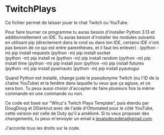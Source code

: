 # TwitchPlays
Ce fichier permet de laisser jouer le chat Twitch ou YouTube.

Pour faire tourner ce programme tu auras besoin d'installer Python 3.13 et additionnellement un IDE.
Tu auras besoin d'installer les modules suivants en utilisant pip (directement dans le cmd ou dans ton IDE, certains IDE n'ont pas besoin de ce qui est entre parenthèses, et il faut les enlever) :
(python -m) pip install requests
(python -m) pip install socket  
(python -m) pip install re
(python -m) pip install random
(python -m) pip install time
(python -m) pip install json
(python -m) pip install futures
(python -m) pip install pywinauto
(python -m) pip install pyautogui

Quand Python est installé, change juste le pseudonyme Twitch (ou l'ID de la chaîne YouTube) et la fenêtre dans laquelle tu veux que ça agisse, et ce sera bon. Tu peux aussi choisir d'accepter de faire plusieurs fois la même commande en une commande ou non.

Ce code est basé sur "Wituz's Twitch Plays Template", puis étendu par DougDoug et DDarknut avec de l'aide d'Ottomated pour le côté YouTube, cette version est celle de Duty qu'il a amélioré. Si tu veux proposer des changements, tu peux m'envoyer un email à jevaisdecedera@gmail.com.

J'accorde tous les droits sur le code.